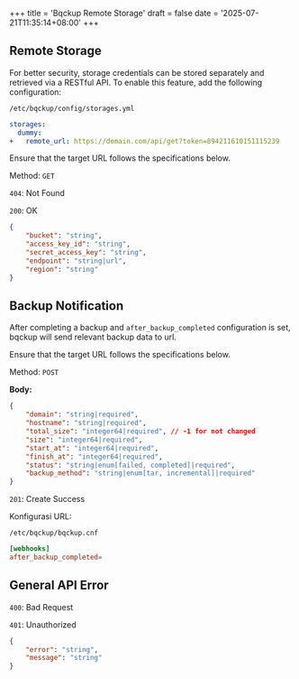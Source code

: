 +++
title = 'Bqckup Remote Storage'
draft = false
date = '2025-07-21T11:35:14+08:00'
+++

## Remote Storage

For better security, storage credentials can be stored separately and retrieved via a RESTful API. To enable this feature, add the following configuration:

`/etc/bqckup/config/storages.yml`

```yaml
storages:
  dummy:
+   remote_url: https://domain.com/api/get?token=894211610151115239
```

Ensure that the target URL follows the specifications below.

Method: `GET`

`404`: Not Found

`200`: OK

```json
{
    "bucket": "string",
    "access_key_id": "string",
    "secret_access_key": "string",
    "endpoint": "string|url",
    "region": "string"
}
```

## Backup Notification

After completing a backup and `after_backup_completed` configuration is set, bqckup will send relevant backup data to url.

Ensure that the target URL follows the specifications below.

Method: `POST`

**Body:**

```json
{
    "domain": "string|required",
    "hostname": "string|required",
    "total_size": "integer64|required", // -1 for not changed
    "size": "integer64|required",
    "start_at": "integer64|required",
    "finish_at": "integer64|required",
    "status": "string|enum[failed, completed]|required",
    "backup_method": "string|enum[tar, incremental]|required"
}
```

`201`: Create Success

Konfigurasi URL:

`/etc/bqckup/bqckup.cnf`

```toml
[webhooks]
after_backup_completed=
```

## General API Error

`400`: Bad Request

`401`: Unauthorized

```json
{
    "error": "string",
    "message": "string"
}
```
